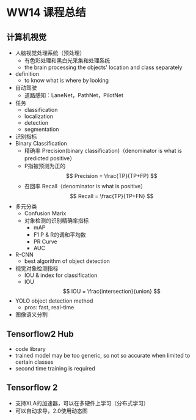 # WW14 课程总结

## 计算机视觉

- 人脑视觉处理系统（预处理）
  - 有色彩处理和黑白光采集和处理系统
  - the brain processing the objects' location and class separately
- definition
  - to know what is where by looking
- 自动驾驶
  - 道路感知：LaneNet，PathNet，PilotNet
- 任务
  - classification
  - localization
  - detection
  - segmentation
- 识别指标
- Binary Classification
  - 精确率 Precision(binary classification)（denominator is what is predicted positive）
  - P指被预测为正的
$$
Precision = \frac{TP}{TP+FP}
$$
  - 召回率 Recall（denominator is what is positive）
$$
Recall = \frac{TP}{TP+FN}
$$
- 多元分类
  - Confusion Marix 
  - 对象检测的识别精确率指标
    - mAP
    - F1 P & R的调和平均数
    - PR Curve
    - AUC
- R-CNN
  - best algorithm of object detection
- 视觉对象检测指标
  - IOU & index for classification
  - IOU
$$
IOU = \frac{intersection}{union}
$$
- YOLO object detection method
  - pros: fast, real-time
- 图像语义分割


## Tensorflow2 Hub
- code library
- trained model may be too generic, so not so accurate when limited to certain classes
- second time training is required

## Tensorflow 2
- 支持XLA的加速器，可以在多硬件上学习（分布式学习）
- 可以自动求导，2.0使用动态图